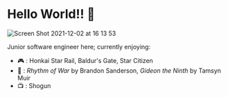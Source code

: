 # Hello World!! 👋
![Screen Shot 2021-12-02 at 16 13 53](https://user-images.githubusercontent.com/66642985/144523448-e080e0b0-812f-415e-a328-d93b1c69ceea.png)

Junior software engineer here; currently enjoying:
* 🎮  : Honkai Star Rail, Baldur's Gate, Star Citizen
* 📖  : _Rhythm of War_ by Brandon Sanderson, _Gideon the Ninth_ by Tamsyn Muir
* 📺  : Shogun
<!--
**xiaonile/xiaonile** is a ✨ _special_ ✨ repository because its `README.md` (this file) appears on your GitHub profile.

Here are some ideas to get you started:

- 🔭 I’m currently working on ...
- 🌱 I’m currently learning ...
- 👯 I’m looking to collaborate on ...
- 🤔 I’m looking for help with ...
- 💬 Ask me about ...
- 📫 How to reach me: ...
- 😄 Pronouns: ...
- ⚡ Fun fact: ...
-->
